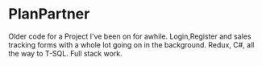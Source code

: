 # PlanPartner

Older code for a Project I've been on for awhile.  Login,Register and sales tracking forms with a whole lot going on in the background.  Redux, C#, all the way to T-SQL. Full stack work.
